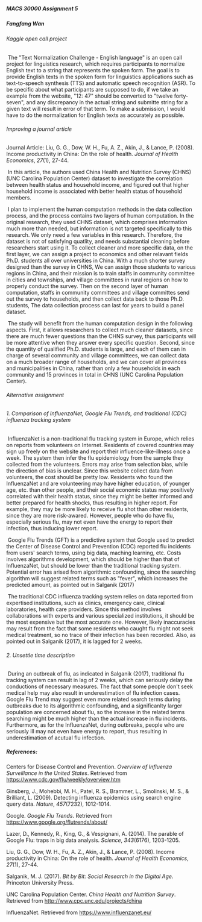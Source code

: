 ##### MACS 30000 Assignment 5

##### Fangfang Wan

###### Kaggle open call project

​        The "Text Normalization Challenge - English language" is an open call project for linguistics research, which requires participants to normalize English text to a string that represents the spoken form. The goal is to provide English texts in the spoken form for linguistics applications such as text-to-speech synthesis (TTS) and automatic speech recognition (ASR). To be specific about what participants are supposed to do, if we take an example from the website, "12: 47" should be converted to "twelve forty-seven", and any discrepancy in the actual string and submitte string for a given text will result in error of that term. To make a submission, I would have to do the normalization for English texts as accurately as possible. 

###### Improving a journal article

Journal Article: Liu, G. G., Dow, W. H., Fu, A. Z., Akin, J., & Lance, P. (2008). Income productivity in China: On the role of health. *Journal of Health Economics*, *27*(1), 27-44.

​	In this article, the authors used China Health and Nutrition Survey (CHNS) (UNC Carolina Population Center) dataset to investigate the correlation between health status and household income, and figured out that higher household income is associated with better health status of household members. 

​	I plan to implement the human computation methods in the data collection process, and the process contains two layers of human computation. In the original research, they used CHNS dataset, which comprises information much more than needed, but information is not targeted specifically to this research. We only need a few variables in this research. Therefore, the dataset is not of satisfying quatlity, and needs substantial cleaning before researchers start using it. To collect cleaner and more specific data, on the first layer, we can assign a project to economics and other relavant fields Ph.D. students all over universities in China. With a much shorter survey designed than the survey in CHNS, We can assign those students to various regions in China, and their mission is to train staffs in community committee in cities and townships, and village committees in rural regions on how to properly conduct the survey. Then on the second layer of human computation, staffs in community committees and village committes send out the survey to households, and then collect data back to those Ph.D. students, The data collection process can last for years to build a panel dataset. 

​        The study will benefit from the human computation design in the following aspects. First, it allows researchers to collect much cleaner datasets, since there are much fewer questions than the CHNS survey, thus participants will be more attentive when they answer every specific question. Second, since the quantity of qualified Ph.D. students is large, and each of them can in charge of several community and village committees, we can collect data on a much broader range of households, and we can cover all provinces and municipalities in China, rather than only a few households in each community and 15 provinces in total in CHNS (UNC Carolina Population Center). 

###### Alternative assignment

###### 1. Comparison of InfluenzaNet, Google Flu Trends, and traditional (CDC) influenza tracking system

​	InfluenzaNet is a non-traditional flu tracking system in Europe, which relies on reports from volunteers on Internet. Residents of covered countries may sign up freely on the website and report their influence-like-illness once a week. The system then infer the flu epidemiology from the sample they collected from the volunteers. Errors may arise from selection bias, while the direction of bias is unclear. Since this website collect data from volunteers, the cost should be pretty low. Residents who found the InfluenzaNet and are volunteering may have higher education, of younger age, etc. than other people, and their social economic status may positively correlated with their health status, since they might be better informed and better prepared for health shocks, thus resulting in higher report. For example, they may be more likely to receive flu shot than other residents, since they are more risk-awared. However, people who do have flu, especially serious flu, may not even have the energy to report their infection, thus inducing lower report. 

​	Google Flu Trends (GFT) is a predictive system that Google used to predict the Center of Disease Control and Prevention (CDC) reported flu incidents from users' search terms, using big data, maching learning, etc. Costs involves algorithms development, which should be higher than that of InfluenzaNet, but should be lower than the traditional tracking system. Potential error has arised from algorithmic confounding, since the searching algorithm will suggest related terms such as "fever", which increases the predicted amount, as pointed out in Salganik (2017)

​	The traditional CDC influenza tracking system relies on data reported from expertised institutions, such as clinics, emergency care, clinical laboratories, health care providers. Since this method involves collaborations with experts and various specialized institutions, it should be the most expensive but the most accurate one. However, likely inaccuracies may result from the fact that some residents who caught flu might not seek medical treatment, so no trace of their infection has been recorded. Also, as pointed out in Salganik (2017), it is lagged for 2 weeks.

###### 2. Unsettle time description

​	During an outbreak of flu, as indicated in Salganik (2017), traditional flu tracking system can result in lag of 2 weeks, which can seriously delay the conductions of necessary measures. The fact that some people don't seek medical help may also result in underestimation of flu infection cases. Google Flu Trend may suggest even more related search terms during outbreaks due to its algorithmic confounding, and a significanlty larger population are concerned about flu, so the increase in the related terms searching might be much higher than the actual increase in flu incidents. Furthermore, as for the InfluenzaNet, during outbreaks, people who are seriously ill may not even have energy to report, thus resulting in underestimation of acutual flu infection. 

##### References:

Centers for Disease Control and Prevention. *Overview of Influenza Surveillance in the United States*. Retrieved from https://www.cdc.gov/flu/weekly/overview.htm

Ginsberg, J., Mohebbi, M. H., Patel, R. S., Brammer, L., Smolinski, M. S., & Brilliant, L. (2009). Detecting influenza epidemics using search engine query data. *Nature*, *457*(7232), 1012-1014.

Google. *Google Flu Trends*. Retrieved from https://www.google.org/flutrends/about/

Lazer, D., Kennedy, R., King, G., & Vespignani, A. (2014). The parable of Google Flu: traps in big data analysis. *Science*, *343*(6176), 1203-1205.

Liu, G. G., Dow, W. H., Fu, A. Z., Akin, J., & Lance, P. (2008). Income productivity in China: On the role of health. *Journal of Health Economics*, *27*(1), 27-44.

Salganik, M. J. (2017). *Bit by Bit: Social Research in the Digital Age*. Princeton University Press.

UNC Carolina Population Center. *China Health and Nutrition Survey*. Retrieved from http://www.cpc.unc.edu/projects/china

InfluenzaNet. Retrieved from https://www.influenzanet.eu/

